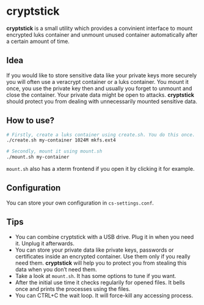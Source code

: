 # cryptstick

**cryptstick** is a small utility which provides a convinient interface to mount encrypted luks container and unmount unused container automatically after a certain amount of time.

## Idea

If you would like to store sensitive data like your private keys more securely you will often use a veracrypt container or a luks container. You mount it once, you use the private key then and usually you forget to unmount and close the container. Your private data might be open to attacks. **cryptstick** should protect you from dealing with unnecessarily mounted sensitive data.

## How to use?

```bash
# Firstly, create a luks container using create.sh. You do this once.
./create.sh my-container 1024M mkfs.ext4

# Secondly, mount it using mount.sh
./mount.sh my-container
```

`mount.sh` also has a xterm frontend if you open it by clicking it for example.

## Configuration

You can store your own configuration in `cs-settings.conf`.

## Tips

* You can combine cryptstick with a USB drive. Plug it in when you need it. Unplug it afterwards.
* You can store your private data like private keys, passwords or certificates inside an encrypted container. Use them only if you really need them. **cryptstick** will help you to protect you from stealing this data when you don’t need them.
* Take a look at `mount.sh`. It has some options to tune if you want.
* After the initial use time it checks regularily for opened files. It bells once and prints the processes using the files.
* You can CTRL+C the wait loop. It will force-kill any accessing process.
